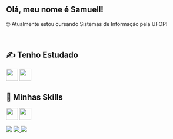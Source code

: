 ## Olá, meu nome é <strong>Samuell!</strong>

🤓 Atualmente estou cursando Sistemas de Informação pela UFOP!

<br>

## ✍ Tenho Estudado
<code><img height="32" src="https://img.shields.io/badge/Python-3776AB?style=for-the-badge&logo=python&logoColor=white"></code>
<code><img height="32" src="https://img.shields.io/badge/JavaScript-323330?style=for-the-badge&logo=javascript&logoColor=F7DF1E"></code>

## 🚀 Minhas Skills
<code><img height="32" src="https://img.shields.io/badge/HTML5-E34F26?style=for-the-badge&logo=html5&logoColor=white"></code>
<code><img height="32" src="https://img.shields.io/badge/CSS3-1572B6?style=for-the-badge&logo=css3&logoColor=white"></code>





<p align="left">
  
  <a href="https://www.linkedin.com/in/samuell-aguiar-8140b0208/" alt="LinkedIn">
  <img src="https://img.shields.io/badge/-Linkedin-0e76a8?style=flat-square&logo=Linkedin&logoColor=white&link=LINK-DO-SEU-LINKEDIN" /></a>

  <a href="https://www.discord.gg/SamAguiar" target="_blank">
  <img src="https://img.shields.io/badge/Discord-7289DA?style=for-the-badge&logo=discord&logoColor=white"</a>

  <a href="https://www.instagram.com/samuell.ag/" alt="Instagram">
  <img src="https://img.shields.io/badge/-Instagram-DF0174?style=flat-square&labelColor=DF0174&logo=instagram&logoColor=white&link=LINK-DO-SEU-INSTAGRAM"/></a>
</p>
